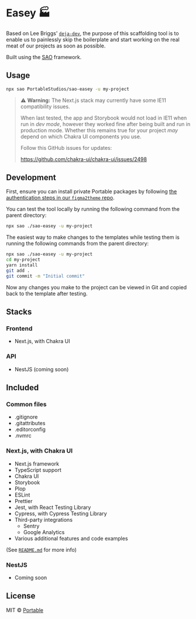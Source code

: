 # Easey 🏭

Based on Lee Briggs' [`deja-dev`](https://github.com/theleebriggs/deja-dev),
the purpose of this scaffolding tool is to enable us to painlessly skip the
boilerplate and start working on the real meat of our projects as soon as possible.

Built using the [SAO](https://github.com/saojs/sao) framework.

## Usage

```bash
npx sao PortableStudios/sao-easey -u my-project
```

> ⚠️ **Warning:** The Next.js stack may currently have some IE11 compatibility issues.
>
> When last tested, the app and Storybook would not load in IE11 when run in _dev mode_,
> however they worked fine after being built and run in production mode. Whether this
> remains true for your project _may_ depend on which Chakra UI components you use.
>
> Follow this GitHub issues for updates:
>
> https://github.com/chakra-ui/chakra-ui/issues/2498

## Development

First, ensure you can install private Portable packages by following [the authentication steps in our `figma2theme` repo](https://github.com/PortableStudios/figma2theme).

You can test the tool locally by running the following command from the parent directory:

```bash
npx sao ./sao-easey -u my-project
```

The easiest way to make changes to the templates while testing
them is running the following commands from the parent directory:

```bash
npx sao ./sao-easey -u my-project
cd my-project
yarn install
git add .
git commit -m "Initial commit"
```

Now any changes you make to the project can be viewed
in Git and copied back to the template after testing.

## Stacks

### Frontend

- Next.js, with Chakra UI

### API

- NestJS (coming soon)

## Included

### Common files

- .gitignore
- .gitattributes
- .editorconfig
- .nvmrc

### Next.js, with Chakra UI

- Next.js framework
- TypeScript support
- Chakra UI
- Storybook
- Plop
- ESLint
- Prettier
- Jest, with React Testing Library
- Cypress, with Cypress Testing Library
- Third-party integrations
  - Sentry
  - Google Analytics
- Various additional features and code examples

(See [`README.md`](./template/next-ts-chakra-ui/README.md) for more info)

### NestJS

- Coming soon

## License

MIT © [Portable](https://portable.com.au)
